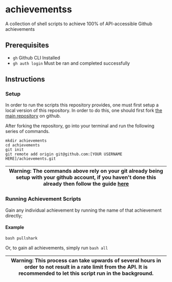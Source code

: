 # achievementss
A collection of shell scripts to achieve 100% of API-accessible Github achievements

## Prerequisites
- `gh` Github CLI Installed
- `gh auth login` Must be ran and completed successfully

## Instructions

### Setup

In order to run the scripts this repository provides, one must first setup a local version of this repository. In order to do this, one should first fork [the main repository](https://github.com/nathanielop/achievements) on github.

After forking the repository, go into your terminal and run the following series of commands.

```
mkdir achievements
cd achievements
git init
git remote add origin git@github.com:[YOUR USERNAME HERE]/achievements.git
```

| Warning: The commands above rely on your git already being setup with your github account, if you haven't done this already then follow the guide [here](https://docs.github.com/en/authentication/connecting-to-github-with-ssh/about-ssh) |
| --- |

### Running Achievement Scripts

Gain any individual achievement by running the name of that achievement directly;

#### Example
`bash pullshark`

Or, to gain all achievements, simply run `bash all`

| Warning: This process can take upwards of several hours in order to not result in a rate limit from the API. It is recommended to let this script run in the background. |
| --- |
